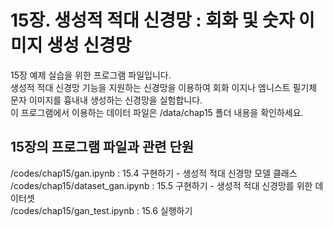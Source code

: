 # 15장. 생성적 적대 신경망 : 회화 및 숫자 이미지 생성 신경망
15장 예제 실습을 위한 프로그램 파일입니다.<br/>
생성적 적대 신경망 기능을 지원하는 신경망을 이용하여 회화 이지나 엠니스트 필기체 문자 이미지를 흉내내 생성하는 신경망을 실험합니다.<br/>
이 프로그램에서 이용하는 데이터 파일은 /data/chap15 폴더 내용을 확인하세요.

## 15장의 프로그램 파일과 관련 단원
/codes/chap15/gan.ipynb : 15.4 구현하기 - 생성적 적대 신경망 모델 클래스<br/>
/codes/chap15/dataset_gan.ipynb : 15.5 구현하기 - 생성적 적대 신경망를 위한 데이터셋<br/>
/codes/chap15/gan_test.ipynb : 15.6 실행하기
